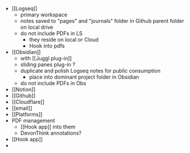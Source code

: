 - [[Logseq]]
	- primary workspace
	- notes saved to "pages" and "journals" folder in Github parent folder on local drive
	- do not include PDFs in LS
		- they reside on local or Cloud
		- Hook into pdfs
- [[Obsidian]]
	- with [[Juggl plug-in]]
	- sliding panes plug-in ?
	- duplicate and polish Logseq notes for public consumption
		- place into dominant project folder in Obsidian
	- do not include PDFs in Obs
- [[Notion]]
- [[Github]]
- [[Cloudflare]]
- [[email]]
- [[Platforms]]
- PDF management
	- [[Hook app]] into them
	- DevonThink annotations?
- [[Hook app]]
-